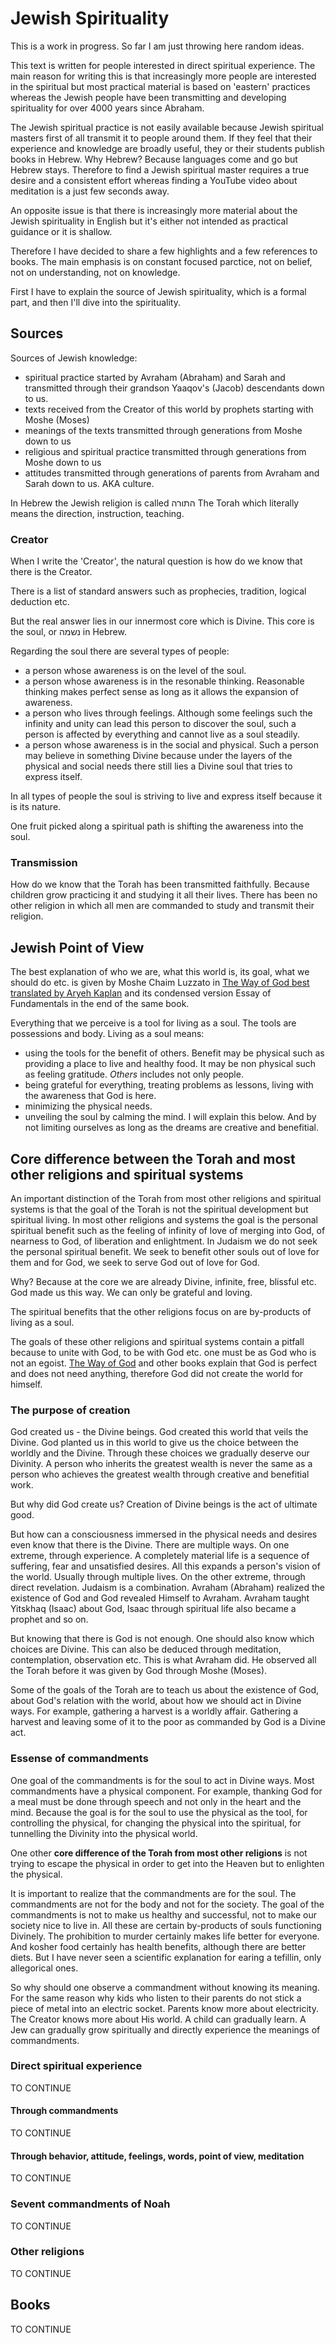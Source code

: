 # Jewish Spirituality

This is a work in progress. So far I am just throwing here random ideas.

This text is written for people interested in direct spiritual experience. The main reason for writing this is that increasingly more people are interested in the spiritual but most practical material is based on 'eastern' practices whereas the Jewish people have been transmitting and developing spirituality for over 4000 years since Abraham. 

The Jewish spiritual practice is not easily available because Jewish spiritual masters first of all transmit it to people around them. If they feel that their experience and knowledge are broadly useful, they or their students publish books in Hebrew. Why Hebrew? Because languages come and go but Hebrew stays. Therefore to find a Jewish spiritual master requires a true desire and a consistent effort whereas finding a YouTube video about meditation is a just few seconds away. 

An opposite issue is that there is increasingly more material about the Jewish spirituality in English but it's either not intended as practical guidance or it is shallow.

Therefore I have decided to share a few highlights and a few references to books. The main emphasis is on constant focused parctice, not on belief, not on understanding, not on knowledge.

First I have to explain the source of Jewish spirituality, which is a formal part, and then I'll dive into the spirituality.

## Sources

Sources of Jewish knowledge:
- spiritual practice started by Avraham (Abraham) and Sarah and transmitted through their grandson Yaaqov's (Jacob) descendants down to us.
- texts received from the Creator of this world by prophets starting with Moshe (Moses)
- meanings of the texts transmitted through generations from Moshe down to us
- religious and spiritual practice transmitted through generations from Moshe down to us
- attitudes transmitted through generations of parents from Avraham and Sarah down to us. AKA culture.

In Hebrew the Jewish religion is called התורה The Torah which literally means the direction, instruction, teaching.

### Creator

When I write the 'Creator', the natural question is how do we know that there is the Creator.

There is a list of standard answers such as prophecies, tradition, logical deduction etc.

But the real answer lies in our innermost core which is Divine. This core is the soul, or נשמה in Hebrew.

Regarding the soul there are several types of people:
- a person whose awareness is on the level of the soul.
- a person whose awareness is in the resonable thinking. Reasonable thinking makes perfect sense as long as it allows the expansion of awareness.
- a person who lives through feelings. Although some feelings such the infinity and unity can lead this person to discover the soul, such a person is affected by everything and cannot live as a soul steadily.
- a person whose awareness is in the social and physical. Such a person may believe in something Divine because under the layers of the physical and social needs there still lies a Divine soul that tries to express itself.

In all types of people the soul is striving to live and express itself because it is its nature.

One fruit picked along a spiritual path is shifting the awareness into the soul.

### Transmission

How do we know that the Torah has been transmitted faithfully. Because children grow practicing it and studying it all their lives. There has been no other religion in which all men are commanded to study and transmit their religion.

## Jewish Point of View

The best explanation of who we are, what this world is, its goal, what we should do etc. is given by Moshe Chaim Luzzato in [The Way of God best translated by Aryeh Kaplan](https://www.amazon.com/gp/product/087306769X/ref=dbs_a_def_rwt_hsch_vapi_thcv_p1_i7) and its condensed version Essay of Fundamentals in the end of the same book.

Everything that we perceive is a tool for living as a soul. The tools are possessions and body.
Living as a soul means:
- using the tools for the benefit of others. Benefit may be physical such as providing a place to live and healthy food. It may be non physical such as feeling gratitude. _Others_ includes not only people.
- being grateful for everything, treating problems as lessons, living with the awareness that God is here.
- minimizing the physical needs.
- unveiling the soul by calming the mind. I will explain this below. And by not limiting ourselves as long as the dreams are creative and benefitial.

## Core difference between the Torah and most other religions and spiritual systems

An important distinction of the Torah from most other religions and spiritual systems is that the goal of the Torah is not the spiritual development but spiritual living. In most other religions and systems the goal is the personal spiritual benefit such as the feeling of infinity of love of merging into God, of nearness to God, of liberation and enlightment. In Judaism we do not seek the personal spiritual benefit. We seek to benefit other souls out of love for them and for God, we seek to serve God out of love for God.

Why? Because at the core we are already Divine, infinite, free, blissful etc. God made us this way. We can only be grateful and loving.

The spiritual benefits that the other religions focus on are by-products of living as a soul.

The goals of these other religions and spiritual systems contain a pitfall because to unite with God, to be with God etc. one must be as God who is not an egoist. [The Way of God](https://www.amazon.com/gp/product/087306769X/ref=dbs_a_def_rwt_hsch_vapi_thcv_p1_i7) and other books explain that God is perfect and does not need anything, therefore God did not create the world for himself. 

### The purpose of creation

God created us - the Divine beings. God created this world that veils the Divine. God planted us in this world to give us the choice between the worldly and the Divine. Through these choices we gradually deserve our Divinity. A person who inherits the greatest wealth is never the same as a person who achieves the greatest wealth through creative and benefitial work.

But why did God create us? Creation of Divine beings is the act of ultimate good.

But how can a consciousness immersed in the physical needs and desires even know that there is the Divine.
There are multiple ways.
On one extreme, through experience. A completely material life is a sequence of suffering, fear and unsatisfied desires. All this expands a person's vision of the world. Usually through multiple lives.
On the other extreme, through direct revelation.
Judaism is a combination. Avraham (Abraham) realized the existence of God and God revealed Himself to Avraham. Avraham taught Yitskhaq (Isaac) about God, Isaac through spiritual life also became a prophet and so on.

But knowing that there is God is not enough. One should also know which choices are Divine. This can also be deduced through meditation, contemplation, observation etc. This is what Avraham did. He observed all the Torah before it was given by God through Moshe (Moses).

Some of the goals of the Torah are to teach us about the existence of God, about God's relation with the world, about how we should act in Divine ways. For example, gathering a harvest is a worldly affair. Gathering a harvest and leaving some of it to the poor as commanded by God is a Divine act.

### Essense of commandments

One goal of the commandments is for the soul to act in Divine ways. Most commandments have a physical component. For example, thanking God for a meal must be done through speech and not only in the heart and the mind. Because the goal is for the soul to use the physical as the tool, for controlling the physical, for changing the physical into the spiritual, for tunnelling the Divinity into the physical world.

One other **core difference of the Torah from most other religions** is not trying to escape the physical in order to get into the Heaven but to enlighten the physical.

It is important to realize that the commandments are for the soul. The commandments are not for the body and not for the society. The goal of the commandments is not to make us healthy and successful, not to make our society nice to live in. All these are certain by-products of souls functioning Divinely. The prohibition to murder certainly makes life better for everyone. And kosher food certainly has health benefits, although there are better diets. But I have never seen a scientific explanation for earing a tefillin, only allegorical ones.

So why should one observe a commandment without knowing its meaning. For the same reason why kids who listen to their parents do not stick a piece of metal into an electric socket. Parents know more about electricity. The Creator knows more about His world. A child can gradually learn. A Jew can gradually grow spiritually and directly experience the meanings of commandments.

### Direct spiritual experience

TO CONTINUE

#### Through commandments

TO CONTINUE

#### Through behavior, attitude, feelings, words, point of view, meditation

TO CONTINUE

### Sevent commandments of Noah

TO CONTINUE

### Other religions

TO CONTINUE

## Books

TO CONTINUE
